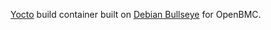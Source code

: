 [Yocto](https://www.yoctoproject.org/) build container built on [Debian Bullseye](https://www.debian.org/releases/bullseye/) for OpenBMC.
